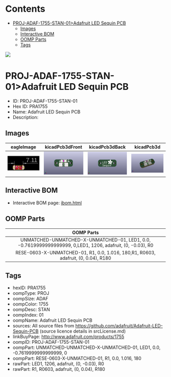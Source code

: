 



Contents
========

* [PROJ-ADAF-1755-STAN-01>Adafruit LED Sequin PCB](#proj-adaf-1755-stan-01adafruit-led-sequin-pcb)
	* [Images](#images)
	* [Interactive BOM](#interactive-bom)
	* [OOMP Parts](#oomp-parts)
	* [Tags](#tags)
  
![][im]
# PROJ-ADAF-1755-STAN-01>Adafruit LED Sequin PCB

- ID: PROJ-ADAF-1755-STAN-01
- Hex ID: PRA1755
- Name: Adafruit LED Sequin PCB
- Description: 

## Images
  
  

|eagleImage|kicadPcb3dFront|kicadPcb3dBack|kicadPcb3d|
| :---: | :---: | :---: | :---: |
|[![eagleImage](eagleImage_140.png)](eagleImage_600.png)|[![kicadPcb3dFront](kicadPcb3dFront_140.png)](kicadPcb3dFront_600.png)|[![kicadPcb3dBack](kicadPcb3dBack_140.png)](kicadPcb3dBack_600.png)|[![kicadPcb3d](kicadPcb3d_140.png)](kicadPcb3d_600.png)|

## Interactive BOM

- Interactive BOM page: [ibom.html](kicad/bom/ibom.html)

## OOMP Parts
  

|OOMP Parts|
| :---: |
|UNMATCHED-UNMATCHED-X-UNMATCHED-01, LED1, 0.0, -0.7619999999999999, 0,LED1, 1206, adafruit, (0, -0.03), R0|
|RESE-0603-X-UNMATCHED-01, R1, 0.0, 1.016, 180,R1, R0603, adafruit, (0, 0.04), R180|

## Tags

- hexID: PRA1755
- oompType: PROJ
- oompSize: ADAF
- oompColor: 1755
- oompDesc: STAN
- oompIndex: 01
- oompName: Adafruit LED Sequin PCB
- sources: All source files from https://github.com/adafruit/Adafruit-LED-Sequin-PCB (source licence details in srcLicense.md)
- linkBuyPage: http://www.adafruit.com/products/1755
- oompID: PROJ-ADAF-1755-STAN-01
- oompPart: UNMATCHED-UNMATCHED-X-UNMATCHED-01, LED1, 0.0, -0.7619999999999999, 0
- oompPart: RESE-0603-X-UNMATCHED-01, R1, 0.0, 1.016, 180
- rawPart: LED1, 1206, adafruit, (0, -0.03), R0
- rawPart: R1, R0603, adafruit, (0, 0.04), R180



[im]: kicadPcb3d_450.png
